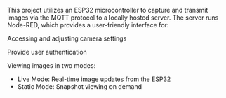This project utilizes an ESP32 microcontroller to capture and transmit images via the MQTT protocol to a locally hosted server. 
The server runs Node-RED, which provides a user-friendly interface for:

Accessing and adjusting camera settings

Provide user authentication

Viewing images in two modes:

  - Live Mode: Real-time image updates from the ESP32
  - Static Mode: Snapshot viewing on demand
